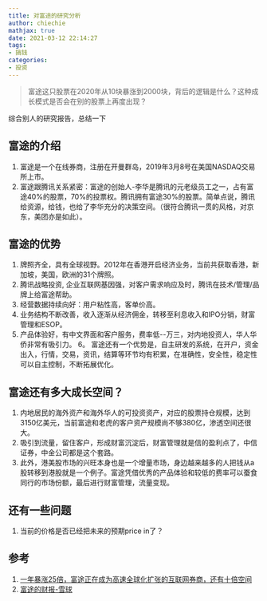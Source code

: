 ```yaml
---
title: 对富途的研究分析
author: chiechie
mathjax: true
date: 2021-03-12 22:14:27
tags:
- 搞钱
categories: 
- 投资
---
```


> 富途这只股票在2020年从10块暴涨到2000块，背后的逻辑是什么？这种成长模式是否会在别的股票上再度出现？

综合别人的研究报告，总结一下

## 富途的介绍
1. 富途是一个在线券商，注册在开曼群岛，2019年3月8号在美国NASDAQ交易所上市。
2. 富途跟腾讯关系紧密：富途的创始人-李华是腾讯的元老级员工之一，占有富途40%的股票，70%的投票权。腾讯拥有富途30%的股票。简单点说，腾讯给资源，给钱，也给了李华充分的决策空间。（很符合腾讯一贯的风格，对京东，美团亦是如此）。

## 富途的优势
1. 牌照齐全，具有全球视野。2012年在香港开启经济业务，当前共获取香港，新加坡，美国，欧洲的31个牌照。
2. 腾讯战略投资, 企业互联网基因强，对客户需求响应及时，腾讯在技术/管理/品牌上给富途帮助。
3. 经营数据持续向好：用户粘性高，客单价高。 
4. 业务结构不断改善，收入逐渐从经济佣金，转移至利息收入和IPO分销，财富管理和ESOP。
5. 产品体验好，有中文界面和客户服务，费率低--万三，对内地投资人，华人华侨非常有吸引力。
6。 富途还有一个优势是，自主研发的系统，在开户，资金出入，行情，交易，资讯，结算等环节均有积累，在准确性，安全性，稳定性可以自主控制，不断拓展优化。

## 富途还有多大成长空间？
1. 内地居民的海外资产和海外华人的可投资资产，对应的股票持仓规模，达到3150亿美元，当前富途和老虎的客户资产规模尚不够380亿，渗透空间还很大。
2. 吸引到流量，留住客户，形成财富沉淀后，财富管理就是信的盈利点了，中信证券，中金公司都是这个套路。
3. 此外，港美股市场的兴旺本身也是一个增量市场，身边越来越多的人把钱从a股转移到港股就是一个例子。富途凭借优秀的产品体验和较低的费率可以蚕食同行的市场份额，最后进行财富管理，流量变现。
   

## 还有一些问题

1. 当前的价格是否已经把未来的预期price in了？


## 参考
1. [一年暴涨25倍，富途正在成为高速全球化扩张的互联网券商，还有十倍空间](https://xueqiu.com/7318086163/172240382)
2. [富途的财报-雪球](https://xueqiu.com/snowman/S/FUTU/detail#/ZYCWZB)